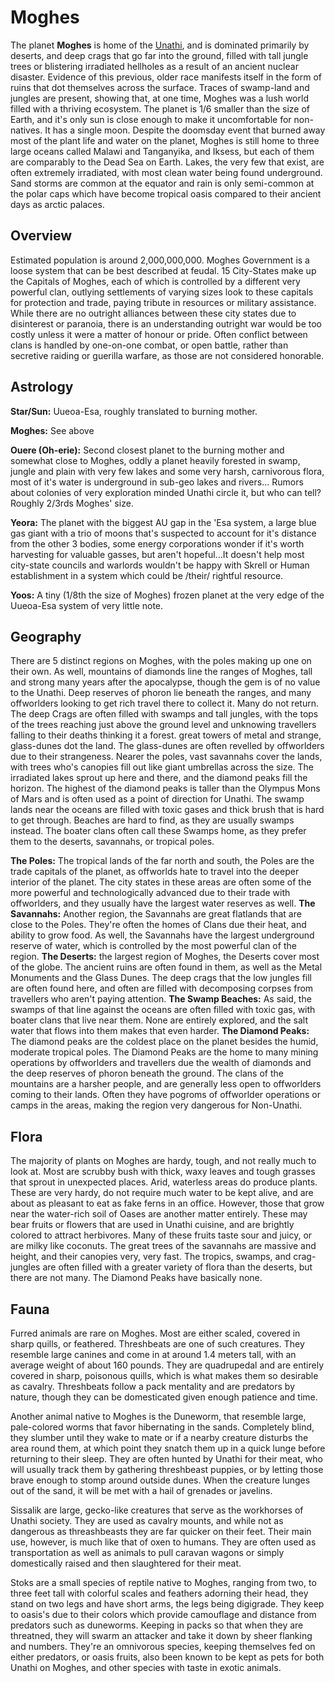 # Moghes 

The planet **Moghes** is home of the [Unathi](baystation12.net/unathi), and is dominated primarily by deserts, and deep crags that go far into the ground, filled with tall jungle trees or blistering irradiated hellholes as a result of an ancient nuclear disaster. Evidence of this previous, older race manifests itself in the form of ruins that dot themselves across the surface. Traces of swamp-land and jungles are present, showing that, at one time, Moghes was a lush world filled with a thriving ecosystem. The planet is 1/6 smaller than the size of Earth, and it's only sun is close enough to make it uncomfortable for non-natives. It has a single moon. Despite the doomsday event that burned away most of the plant life and water on the planet, Moghes is still home to three large oceans called Malawi and Tanganyika, and Iksess, but each of them are comparably to the Dead Sea on Earth. Lakes, the very few that exist, are often extremely irradiated, with most clean water being found underground. Sand storms are common at the equator and rain is only semi-common at the polar caps which have become tropical oasis compared to their ancient days as arctic palaces.

## Overview

Estimated population is around 2,000,000,000. Moghes Government is a loose system that can be best described at feudal. 15 City-States make up the Capitals of Moghes, each of which is controlled by a different very powerful clan, outlying settlements of varying sizes look to these capitals for protection and trade, paying tribute in resources or military assistance. While there are no outright alliances between these city states due to disinterest or paranoia, there is an understanding outright war would be too costly unless it were a matter of honour or pride. Often conflict between clans is handled by one-on-one combat, or open battle, rather than secretive raiding or guerilla warfare, as those are not considered honorable.

## Astrology

**Star/Sun:** Uueoa-Esa, roughly translated to burning mother.

**Moghes:** See above

**Ouere (Oh-erie):** Second closest planet to the burning mother and somewhat close to Moghes, oddly a planet heavily forested in swamp, jungle and plain with very few lakes and some very harsh, carnivorous flora, most of it's water is underground in sub-geo lakes and rivers... Rumors about colonies of very exploration minded Unathi circle it, but who can tell? Roughly 2/3rds Moghes' size.

**Yeora:** The planet with the biggest AU gap in the 'Esa system, a large blue gas giant with a trio of moons that's suspected to account for it's distance from the other 3 bodies, some energy corporations wonder if it's worth harvesting for valuable gasses, but aren't hopeful...It doesn't help most city-state councils and warlords wouldn't be happy with Skrell or Human establishment in a system which could be /their/ rightful resource.

**Yoos:** A tiny (1/8th the size of Moghes) frozen planet at the very edge of the Uueoa-Esa system of very little note.

## Geography

There are 5 distinct regions on Moghes, with the poles making up one on their own. As well, mountains of diamonds line the ranges of Moghes, tall and strong many years after the apocalypse, though the gem is of no value to the Unathi. Deep reserves of phoron lie beneath the ranges, and many offworlders looking to get rich travel there to collect it. Many do not return. The deep Crags are often filled with swamps and tall jungles, with the tops of the trees reaching just above the ground level and unknowing travellers falling to their deaths thinking it a forest. great towers of metal and strange, glass-dunes dot the land. The glass-dunes are often revelled by offworlders due to their strangeness. Nearer the poles, vast savannahs cover the lands, with trees who's canopies fill out like giant umbrellas across the size. The irradiated lakes sprout up here and there, and the diamond peaks fill the horizon. The highest of the diamond peaks is taller than the Olympus Mons of Mars and is often used as a point of direction for Unathi. The swamp lands near the oceans are filled with toxic gases and thick brush that is hard to get through. Beaches are hard to find, as they are usually swamps instead. The boater clans often call these Swamps home, as they prefer them to the deserts, savannahs, or tropical poles. 

**The Poles:** The tropical lands of the far north and south, the Poles are the trade capitals of the planet, as offworlds hate to travel into the deeper interior of the planet. The city states in these areas are often some of the more powerful and technologically advanced due to their trade with offworlders, and they usually have the largest water reserves as well. 
**The Savannahs:** Another region, the Savannahs are great flatlands that are close to the Poles. They're often the homes of Clans due their heat, and ability to grow food. As well, the Savannahs have the largest underground reserve of water, which is controlled by the most powerful clan of the region.
**The Deserts:** the largest region of Moghes, the Deserts cover most of the globe. The ancient ruins are often found in them, as well as the Metal Monuments and the Glass Dunes. The deep crags that the low jungles fill are often found here, and often are filled with decomposing corpses from travellers who aren't paying attention. 
**The Swamp Beaches:** As said, the swamps of that line against the oceans are often filled with toxic gas, with boater clans that live near them. None are entirely explored, and the salt water that flows into them makes that even harder.
**The Diamond Peaks:** The diamond peaks are the coldest place on the planet besides the humid, moderate tropical poles. The Diamond Peaks are the home to many mining operations by offworlders and travellers due the wealth of diamonds and the deep reserves of phoron beneath the ground. The clans of the mountains are a harsher people, and are generally less open to offworlders coming to their lands. Often they have pogroms of offworlder operations or camps in the areas, making the region very dangerous for Non-Unathi.

## Flora

The majority of plants on Moghes are hardy, tough, and not really much to look at. Most are scrubby bush with thick, waxy leaves and tough grasses that sprout in unexpected places. Arid, waterless areas do produce plants. These are very hardy, do not require much water to be kept alive, and are about as pleasant to eat as fake ferns in an office. However, those that grow near the water-rich soil of Oases are another matter entirely. These may bear fruits or flowers that are used in Unathi cuisine, and are brightly colored to attract herbivores. Many of these fruits taste sour and juicy, or are milky like coconuts. The great trees of the savannahs are massive and height, and their canopies very, very fast. The tropics, swamps, and crag-jungles are often filled with a greater variety of flora than the deserts, but there are not many. The Diamond Peaks have basically none.

## Fauna

Furred animals are rare on Moghes. Most are either scaled, covered in sharp quills, or feathered. Threshbeats are one of such creatures. They resemble large canines and come in at around 1.4 meters tall, with an average weight of about 160 pounds. They are quadrupedal and are entirely covered in sharp, poisonous quills, which is what makes them so desirable as cavalry. Threshbeats follow a pack mentality and are predators by nature, though they can be domesticated given enough patience and time.

Another animal native to Moghes is the Duneworm, that resemble large, pale-colored worms that favor hibernating in the sands. Completely blind, they slumber until they wake to mate or if a nearby creature disturbs the area round them, at which point they snatch them up in a quick lunge before returning to their sleep. They are often hunted by Unathi for their meat, who will usually track them by gathering threshbeast puppies, or by letting those brave enough to stomp around outside dunes. When the creature lunges out of the sand, it will be met with a hail of grenades or javelins.

Sissalik are large, gecko-like creatures that serve as the workhorses of Unathi society. They are used as cavalry mounts, and while not as dangerous as threashbeasts they are far quicker on their feet. Their main use, however, is much like that of oxen to humans. They are often used as transportation as well as animals to pull caravan wagons or simply domestically raised and then slaughtered for their meat.

Stoks are a small species of reptile native to Moghes, ranging from two, to three feet tall with colorful scales and feathers adorning their head, they stand on two legs and have short arms, the legs being digigrade. They keep to oasis's due to their colors which provide camouflage and distance from predators such as duneworms. Keeping in packs so that when they are threatned, they will swarm an attacker and take it down by sheer flanking and numbers. They're an omnivorous species, keeping themselves fed on either predators, or oasis fruits, also been known to be kept as pets for both Unathi on Moghes, and other species with taste in exotic animals.


  